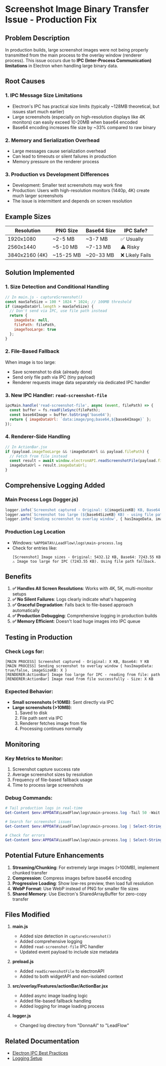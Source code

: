 # Screenshot Image Binary Transfer Issue - Production Fix

## Problem Description

In production builds, large screenshot images were not being properly transmitted from the main process to the overlay window (renderer process). This issue occurs due to **IPC (Inter-Process Communication) limitations** in Electron when handling large binary data.

## Root Causes

### 1. **IPC Message Size Limitations**
- Electron's IPC has practical size limits (typically ~128MB theoretical, but issues start much earlier)
- Large screenshots (especially on high-resolution displays like 4K monitors) can easily exceed 10-20MB when base64 encoded
- Base64 encoding increases file size by ~33% compared to raw binary

### 2. **Memory and Serialization Overhead**
- Large messages cause serialization overhead
- Can lead to timeouts or silent failures in production
- Memory pressure on the renderer process

### 3. **Production vs Development Differences**
- Development: Smaller test screenshots may work fine
- Production: Users with high-resolution monitors (1440p, 4K) create much larger screenshots
- The issue is intermittent and depends on screen resolution

## Example Sizes

| Resolution | PNG Size | Base64 Size | IPC Safe? |
|-----------|----------|-------------|-----------|
| 1920x1080 | ~2-5 MB | ~3-7 MB | ✅ Usually |
| 2560x1440 | ~5-10 MB | ~7-13 MB | ⚠️ Risky |
| 3840x2160 (4K) | ~15-25 MB | ~20-33 MB | ❌ Likely Fails |

## Solution Implemented

### 1. **Size Detection and Conditional Handling**
```javascript
// In main.js - captureScreenshot()
const maxSafeSize = 100 * 1024 * 1024; // 100MB threshold
if (imageDataUrl.length > maxSafeSize) {
  // Don't send via IPC, use file path instead
  return {
    imageData: null,
    filePath: filePath,
    imageTooLarge: true
  };
}
```

### 2. **File-Based Fallback**
When image is too large:
- Save screenshot to disk (already done)
- Send only file path via IPC (tiny payload)
- Renderer requests image data separately via dedicated IPC handler

### 3. **New IPC Handler: `read-screenshot-file`**
```javascript
ipcMain.handle('read-screenshot-file', async (event, filePath) => {
  const buffer = fs.readFileSync(filePath);
  const base64Image = buffer.toString('base64');
  return { imageDataUrl: `data:image/png;base64,${base64Image}` };
});
```

### 4. **Renderer-Side Handling**
```javascript
// In ActionBar.jsx
if (payload.imageTooLarge && !imageDataUrl && payload.filePath) {
  // Fetch from file instead
  const result = await window.electronAPI.readScreenshotFile(payload.filePath);
  imageDataUrl = result.imageDataUrl;
}
```

## Comprehensive Logging Added

### Main Process Logs (logger.js)
```javascript
logger.info(`Screenshot captured - Original: ${imageSizeKB} KB, Base64: ${base64SizeKB} KB`);
logger.warn(`Screenshot too large (${base64SizeKB} KB) - using file path fallback`);
logger.info('Sending screenshot to overlay window', { hasImageData, imageSizeKB });
```

### Production Log Location
- Windows: `%APPDATA%\LeadFlow\logs\main-process.log`
- Check for entries like:
  ```
  [Screenshot] Image sizes - Original: 5432.12 KB, Base64: 7243.55 KB
  ⚠️ Image too large for IPC (7243.55 KB). Using file path fallback.
  ```

## Benefits

1. **✅ Handles All Screen Resolutions**: Works with 4K, 5K, multi-monitor setups
2. **✅ No Silent Failures**: Logs clearly indicate what's happening
3. **✅ Graceful Degradation**: Falls back to file-based approach automatically
4. **✅ Production Debugging**: Comprehensive logging in production builds
5. **✅ Memory Efficient**: Doesn't load huge images into IPC queue

## Testing in Production

### Check Logs for:
```
[MAIN PROCESS] Screenshot captured - Original: X KB, Base64: Y KB
[MAIN PROCESS] Sending screenshot to overlay window { hasImageData: true/false, imageSizeKB: X }
[RENDERER:ActionBar] Image too large for IPC - reading from file: path
[RENDERER:ActionBar] Image read from file successfully - Size: X KB
```

### Expected Behavior:
- **Small screenshots (<10MB)**: Sent directly via IPC
- **Large screenshots (>10MB)**: 
  1. Saved to disk
  2. File path sent via IPC
  3. Renderer fetches image from file
  4. Processing continues normally

## Monitoring

### Key Metrics to Monitor:
1. Screenshot capture success rate
2. Average screenshot sizes by resolution
3. Frequency of file-based fallback usage
4. Time to process large screenshots

### Debug Commands:
```powershell
# Tail production logs in real-time
Get-Content $env:APPDATA\LeadFlow\logs\main-process.log -Tail 50 -Wait

# Search for screenshot issues
Get-Content $env:APPDATA\LeadFlow\logs\main-process.log | Select-String "Screenshot|image"

# Check for errors
Get-Content $env:APPDATA\LeadFlow\logs\main-process.log | Select-String "error|failed|ERROR"
```

## Potential Future Enhancements

1. **Streaming/Chunking**: For extremely large images (>100MB), implement chunked transfer
2. **Compression**: Compress images before base64 encoding
3. **Progressive Loading**: Show low-res preview, then load full resolution
4. **WebP Format**: Use WebP instead of PNG for smaller file sizes
5. **Shared Memory**: Use Electron's SharedArrayBuffer for zero-copy transfer

## Files Modified

1. **main.js**
   - Added size detection in `captureScreenshot()`
   - Added comprehensive logging
   - Added `read-screenshot-file` IPC handler
   - Updated event payload to include size metadata

2. **preload.js**
   - Added `readScreenshotFile` to electronAPI
   - Added to both widgetAPI and non-isolated context

3. **src/overlay/Features/actionBar/ActionBar.jsx**
   - Added async image loading logic
   - Added file-based fallback handling
   - Added logging for image loading process

4. **logger.js**
   - Changed log directory from "DonnaAI" to "LeadFlow"

## Related Documentation

- [Electron IPC Best Practices](https://www.electronjs.org/docs/latest/tutorial/ipc)
- [Logging Setup](./LOGGING_SETUP.md)
